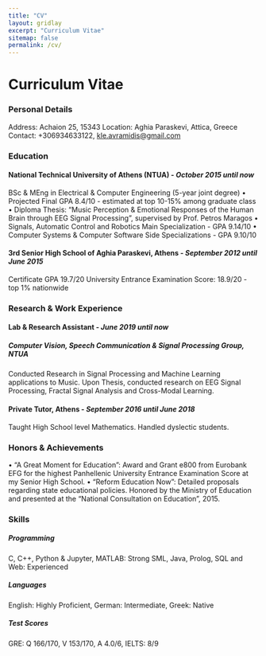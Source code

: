 ```yaml
---
title: "CV"
layout: gridlay
excerpt: "Curriculum Vitae"
sitemap: false
permalink: /cv/
---
```


# Curriculum Vitae

### Personal Details

Address: Achaion 25, 15343
Location: Aghia Paraskevi, Attica, Greece
Contact: +306934633122, kle.avramidis@gmail.com

### Education

#### National Technical University of Athens (NTUA) - *October 2015 until now*

BSc & MEng in Electrical & Computer Engineering (5-year joint degree)
• Projected Final GPA 8.4/10 - estimated at top 10-15% among graduate class
• Diploma Thesis: “Music Perception & Emotional Responses of the Human Brain through EEG Signal Processing”, supervised by Prof. Petros Maragos
• Signals, Automatic Control and Robotics Main Specialization - GPA 9.14/10
• Computer Systems & Computer Software Side Specializations - GPA 9.10/10

#### 3rd Senior High School of Aghia Paraskevi, Athens - *September 2012 until June 2015*
Certificate GPA 19.7/20
University Entrance Examination Score: 18.9/20 - top 1% nationwide

### Research & Work Experience

#### Lab & Research Assistant - *June 2019 until now*
##### Computer Vision, Speech Communication & Signal Processing Group, NTUA
Conducted Research in Signal Processing and Machine Learning applications to Music.
Upon Thesis, conducted research on EEG Signal Processing, Fractal Signal Analysis and Cross-Modal Learning.

#### Private Tutor, Athens - *September 2016 until June 2018*
Taught High School level Mathematics. Handled dyslectic students.

### Honors & Achievements
• “A Great Moment for Education”: Award and Grant e800 from Eurobank EFG for the highest
Panhellenic University Entrance Examination Score at my Senior High School.
• “Reform Education Now”: Detailed proposals regarding state educational policies. Honored by
the Ministry of Education and presented at the “National Consultation on Education”, 2015.

### Skills
##### Programming
C, C++, Python & Jupyter, MATLAB: Strong
SML, Java, Prolog, SQL and Web: Experienced
##### Languages
English: Highly Proficient, German: Intermediate, Greek: Native
##### Test Scores
GRE: Q 166/170, V 153/170, A 4.0/6, IELTS: 8/9
